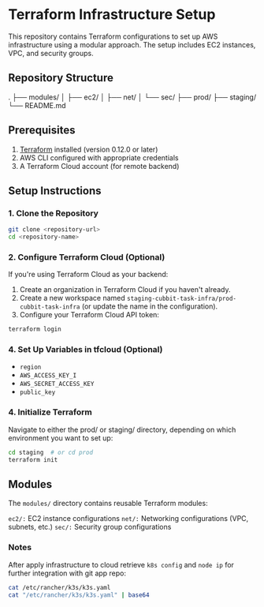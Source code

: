 # Terraform Infrastructure Setup

This repository contains Terraform configurations to set up AWS infrastructure using a modular approach. The setup includes EC2 instances, VPC, and security groups.

## Repository Structure

.
├── modules/
│   ├── ec2/
│   ├── net/
│   └── sec/
├── prod/
├── staging/
└── README.md

## Prerequisites

1. [Terraform](https://www.terraform.io/downloads.html) installed (version 0.12.0 or later)
2. AWS CLI configured with appropriate credentials
3. A Terraform Cloud account (for remote backend)

## Setup Instructions

### 1. Clone the Repository

```bash
git clone <repository-url>
cd <repository-name>
```

### 2. Configure Terraform Cloud (Optional)

If you're using Terraform Cloud as your backend:

1. Create an organization in Terraform Cloud if you haven't already.
2. Create a new workspace named `staging-cubbit-task-infra/prod-cubbit-task-infra` (or update the name in the configuration).
3. Configure your Terraform Cloud API token:

```bash
terraform login
```

### 4. Set Up Variables in tfcloud (Optional)

- `region`
- `AWS_ACCESS_KEY_I`
- `AWS_SECRET_ACCESS_KEY`
- `public_key`

### 4. Initialize Terraform

Navigate to either the prod/ or staging/ directory, depending on which environment you want to set up:

```bash
cd staging  # or cd prod
terraform init
```

## Modules

The `modules/` directory contains reusable Terraform modules:

`ec2/:` EC2 instance configurations
`net/:` Networking configurations (VPC, subnets, etc.)
`sec/:` Security group configurations

### Notes

After apply infrastructure to cloud retrieve `k8s config` and `node ip` for further integration with git app repo:

```bash
cat /etc/rancher/k3s/k3s.yaml
cat "/etc/rancher/k3s/k3s.yaml" | base64
```
